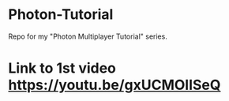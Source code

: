 # Photon-Tutorial
Repo for my "Photon Multiplayer Tutorial" series.
# Link to 1st video https://youtu.be/gxUCMOlISeQ
